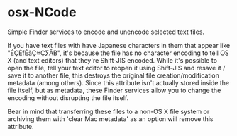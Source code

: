 # osx-NCode
Simple Finder services to encode and unencode selected text files. 

If you have text files with have Japanese characters in them that appear like "ÉÇÉfÉãÇ≈Ç∑ÅB", it's because the file has no character encoding to tell OS X (and text editors) that they're Shift-JIS encoded. While it's possible to open the file, tell your text editor to reopen it using Shift-JIS and resave it / save it to another file, this destroys the original file creation/modification metadata (among others). Since this attribute isn't actually stored inside the file itself, but as metadata, these Finder services allow you to change the encoding without disrupting the file itself.

Bear in mind that transferring these files to a non-OS X file system or archiving them with 'clear Mac metadata' as an option will remove this attribute.
